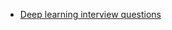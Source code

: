 - [Deep learning interview questions](https://medium.com/mlearning-ai/deep-learning-interview-questions-an-essential-guide-for-you-c359b7743cdb)
